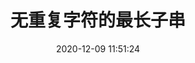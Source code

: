 ---
title: 无重复字符的最长子串
date: 2020-12-09 11:51:24
description: 无重复字符的最长子串。
tags:
- 算法
- Python
nav:
- 文章翻译
categories:
- 文章翻译
top: 2
## 翻译


---